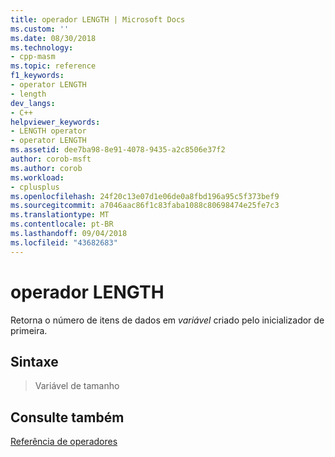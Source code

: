 ```yaml
---
title: operador LENGTH | Microsoft Docs
ms.custom: ''
ms.date: 08/30/2018
ms.technology:
- cpp-masm
ms.topic: reference
f1_keywords:
- operator LENGTH
- length
dev_langs:
- C++
helpviewer_keywords:
- LENGTH operator
- operator LENGTH
ms.assetid: dee7ba98-8e91-4078-9435-a2c8506e37f2
author: corob-msft
ms.author: corob
ms.workload:
- cplusplus
ms.openlocfilehash: 24f20c13e07d1e06de0a8fbd196a95c5f373bef9
ms.sourcegitcommit: a7046aac86f1c83faba1088c80698474e25fe7c3
ms.translationtype: MT
ms.contentlocale: pt-BR
ms.lasthandoff: 09/04/2018
ms.locfileid: "43682683"
---
```

# <a name="operator-length"></a>operador LENGTH

Retorna o número de itens de dados em *variável* criado pelo inicializador de primeira.

## <a name="syntax"></a>Sintaxe

> Variável de tamanho

## <a name="see-also"></a>Consulte também

[Referência de operadores](../../assembler/masm/operators-reference.md)<br/>